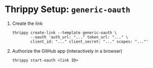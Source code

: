# Thrippy Setup: `generic-oauth`

1. Create the link

   ```shell
   thrippy create-link --template generic-oauth \
           --oauth 'auth_url: "..." token_url: "..." \
           client_id: "..." client_secret: "..." scopes: "..."'
   ```

2. Authorize the GitHub app (interactively in a browser)

   ```shell
   thrippy start-oauth <link ID>
   ```
